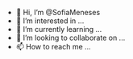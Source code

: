 - 👋 Hi, I’m @SofiaMeneses
- 👀 I’m interested in ...
- 🌱 I’m currently learning ...
- 💞️ I’m looking to collaborate on ...
- 📫 How to reach me ...

<!---
SofiaMeneses/SofiaMeneses is a ✨ special ✨ repository because its `README.md` (this file) appears on your GitHub profile.
You can click the Preview link to take a look at your changes.
--->
